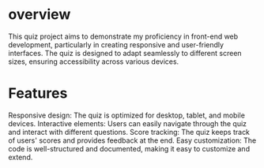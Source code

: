 # overview
This quiz project aims to demonstrate my proficiency in front-end web development, particularly in creating responsive and user-friendly interfaces. The quiz is designed to adapt seamlessly to different screen sizes, ensuring accessibility across various devices.
# Features
Responsive design: The quiz is optimized for desktop, tablet, and mobile devices.
Interactive elements: Users can easily navigate through the quiz and interact with different questions.
Score tracking: The quiz keeps track of users' scores and provides feedback at the end.
Easy customization: The code is well-structured and documented, making it easy to customize and extend.
